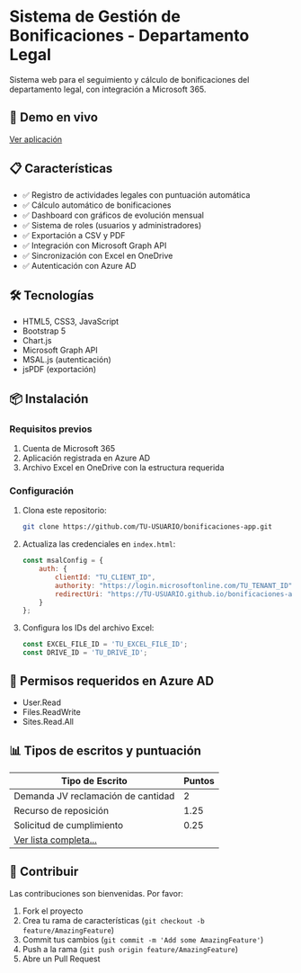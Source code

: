 # Sistema de Gestión de Bonificaciones - Departamento Legal

Sistema web para el seguimiento y cálculo de bonificaciones del departamento legal, con integración a Microsoft 365.

## 🚀 Demo en vivo

[Ver aplicación](https://TU-USUARIO.github.io/bonificaciones-app)

## 📋 Características

- ✅ Registro de actividades legales con puntuación automática
- ✅ Cálculo automático de bonificaciones
- ✅ Dashboard con gráficos de evolución mensual
- ✅ Sistema de roles (usuarios y administradores)
- ✅ Exportación a CSV y PDF
- ✅ Integración con Microsoft Graph API
- ✅ Sincronización con Excel en OneDrive
- ✅ Autenticación con Azure AD

## 🛠️ Tecnologías

- HTML5, CSS3, JavaScript
- Bootstrap 5
- Chart.js
- Microsoft Graph API
- MSAL.js (autenticación)
- jsPDF (exportación)

## 📦 Instalación

### Requisitos previos

1. Cuenta de Microsoft 365
2. Aplicación registrada en Azure AD
3. Archivo Excel en OneDrive con la estructura requerida

### Configuración

1. Clona este repositorio:
   ```bash
   git clone https://github.com/TU-USUARIO/bonificaciones-app.git
   ```

2. Actualiza las credenciales en `index.html`:
   ```javascript
   const msalConfig = {
       auth: {
           clientId: "TU_CLIENT_ID",
           authority: "https://login.microsoftonline.com/TU_TENANT_ID",
           redirectUri: "https://TU-USUARIO.github.io/bonificaciones-app"
       }
   };
   ```

3. Configura los IDs del archivo Excel:
   ```javascript
   const EXCEL_FILE_ID = 'TU_EXCEL_FILE_ID';
   const DRIVE_ID = 'TU_DRIVE_ID';
   ```

## 🔐 Permisos requeridos en Azure AD

- User.Read
- Files.ReadWrite
- Sites.Read.All

## 📊 Tipos de escritos y puntuación

| Tipo de Escrito | Puntos |
|----------------|--------|
| Demanda JV reclamación de cantidad | 2 |
| Recurso de reposición | 1.25 |
| Solicitud de cumplimiento | 0.25 |
| [Ver lista completa...](https://github.com/TU-USUARIO/bonificaciones-app#tipos-de-escritos)

## 🤝 Contribuir

Las contribuciones son bienvenidas. Por favor:

1. Fork el proyecto
2. Crea tu rama de características (`git checkout -b feature/AmazingFeature`)
3. Commit tus cambios (`git commit -m 'Add some AmazingFeature'`)
4. Push a la rama (`git push origin feature/AmazingFeature`)
5. Abre un Pull Request

